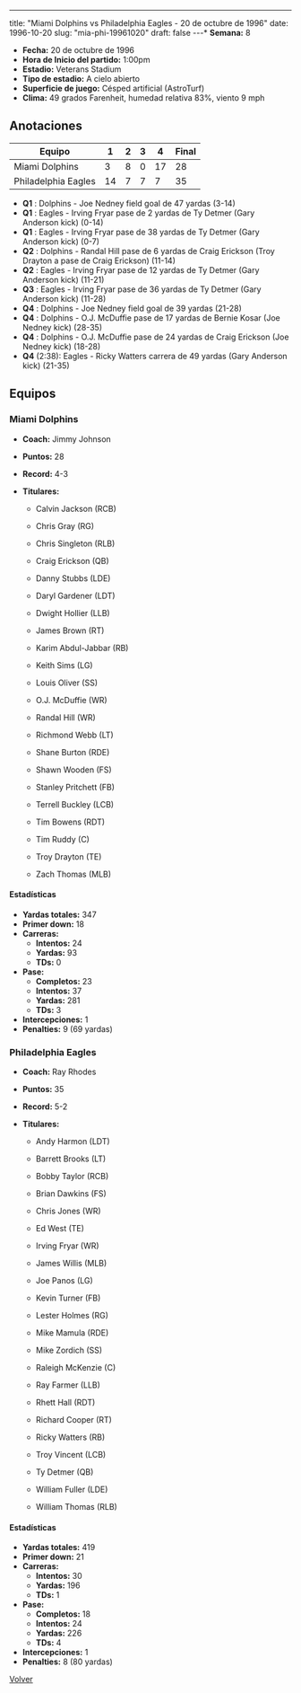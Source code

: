 ---
title: "Miami Dolphins vs Philadelphia Eagles - 20 de octubre de 1996"
date: 1996-10-20
slug: "mia-phi-19961020"
draft: false
---* **Semana:** 8
* **Fecha:** 20 de octubre de 1996
* **Hora de Inicio del partido:** 1:00pm
* **Estadio:** Veterans Stadium
* **Tipo de estadio:** A cielo abierto
* **Superficie de juego:** Césped artificial (AstroTurf)
* **Clima:** 49 grados Farenheit, humedad relativa 83%, viento 9 mph




## Anotaciones
| Equipo | 1 | 2 | 3 | 4 | Final |
|--------|---|---|---|---|-------|
| Miami Dolphins  | 3 | 8 | 0 | 17  | 28 |
| Philadelphia Eagles  | 14 | 7 | 7 | 7  | 35 |
* **Q1** : Dolphins - Joe Nedney field goal de 47 yardas (3-14)
* **Q1** : Eagles - Irving Fryar pase de 2 yardas de Ty Detmer (Gary Anderson kick) (0-14)
* **Q1** : Eagles - Irving Fryar pase de 38 yardas de Ty Detmer (Gary Anderson kick) (0-7)
* **Q2** : Dolphins - Randal Hill pase de 6 yardas de Craig Erickson (Troy Drayton a pase de Craig Erickson) (11-14)
* **Q2** : Eagles - Irving Fryar pase de 12 yardas de Ty Detmer (Gary Anderson kick) (11-21)
* **Q3** : Eagles - Irving Fryar pase de 36 yardas de Ty Detmer (Gary Anderson kick) (11-28)
* **Q4** : Dolphins - Joe Nedney field goal de 39 yardas (21-28)
* **Q4** : Dolphins - O.J. McDuffie pase de 17 yardas de Bernie Kosar (Joe Nedney kick) (28-35)
* **Q4** : Dolphins - O.J. McDuffie pase de 24 yardas de Craig Erickson (Joe Nedney kick) (18-28)
* **Q4** (2:38): Eagles - Ricky Watters carrera de 49 yardas (Gary Anderson kick) (21-35)


## Equipos


### Miami Dolphins
* **Coach:** Jimmy Johnson
* **Puntos:** 28
* **Record:** 4-3
* **Titulares:** 

  * Calvin Jackson (RCB) 

  * Chris Gray (RG) 

  * Chris Singleton (RLB) 

  * Craig Erickson (QB) 

  * Danny Stubbs (LDE) 

  * Daryl Gardener (LDT) 

  * Dwight Hollier (LLB) 

  * James Brown (RT) 

  * Karim Abdul-Jabbar (RB) 

  * Keith Sims (LG) 

  * Louis Oliver (SS) 

  * O.J. McDuffie (WR) 

  * Randal Hill (WR) 

  * Richmond Webb (LT) 

  * Shane Burton (RDE) 

  * Shawn Wooden (FS) 

  * Stanley Pritchett (FB) 

  * Terrell Buckley (LCB) 

  * Tim Bowens (RDT) 

  * Tim Ruddy (C) 

  * Troy Drayton (TE) 

  * Zach Thomas (MLB) 

#### Estadísticas
* **Yardas totales:** 347
* **Primer down:** 18
* **Carreras:**
  * **Intentos:** 24
  * **Yardas:** 93
  * **TDs:** 0
* **Pase:**
  * **Completos:** 23
  * **Intentos:** 37
  * **Yardas:** 281
  * **TDs:** 3
* **Intercepciones:** 1
* **Penalties:** 9 (69 yardas)

### Philadelphia Eagles
* **Coach:** Ray Rhodes
* **Puntos:** 35
* **Record:** 5-2
* **Titulares:** 

  * Andy Harmon (LDT) 

  * Barrett Brooks (LT) 

  * Bobby Taylor (RCB) 

  * Brian Dawkins (FS) 

  * Chris Jones (WR) 

  * Ed West (TE) 

  * Irving Fryar (WR) 

  * James Willis (MLB) 

  * Joe Panos (LG) 

  * Kevin Turner (FB) 

  * Lester Holmes (RG) 

  * Mike Mamula (RDE) 

  * Mike Zordich (SS) 

  * Raleigh McKenzie (C) 

  * Ray Farmer (LLB) 

  * Rhett Hall (RDT) 

  * Richard Cooper (RT) 

  * Ricky Watters (RB) 

  * Troy Vincent (LCB) 

  * Ty Detmer (QB) 

  * William Fuller (LDE) 

  * William Thomas (RLB) 

#### Estadísticas
* **Yardas totales:** 419
* **Primer down:** 21
* **Carreras:**
  * **Intentos:** 30
  * **Yardas:** 196
  * **TDs:** 1
* **Pase:**
  * **Completos:** 18
  * **Intentos:** 24
  * **Yardas:** 226
  * **TDs:** 4
* **Intercepciones:** 1
* **Penalties:** 8 (80 yardas)


[Volver](/historia/1996)
